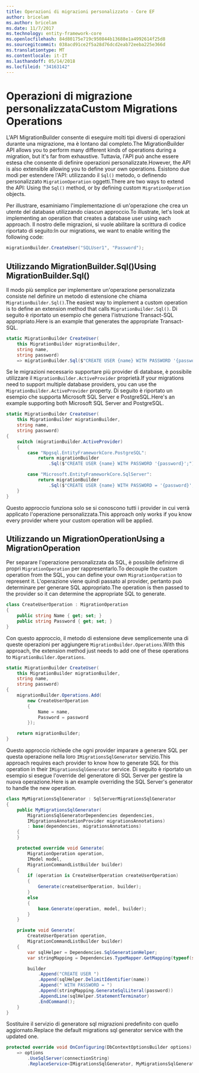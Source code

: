 ```yaml
---
title: Operazioni di migrazioni personalizzato - Core EF
author: bricelam
ms.author: bricelam
ms.date: 11/7/2017
ms.technology: entity-framework-core
ms.openlocfilehash: 84d80175e719c950844b13688e1a4992614f25d8
ms.sourcegitcommit: 038acd91ce2f5a28d76dcd2eab72eeba225e366d
ms.translationtype: MT
ms.contentlocale: it-IT
ms.lasthandoff: 05/14/2018
ms.locfileid: "34163142"
---
```

<a name="custom-migrations-operations"></a><span data-ttu-id="39920-102">Operazioni di migrazione personalizzata</span><span class="sxs-lookup"><span data-stu-id="39920-102">Custom Migrations Operations</span></span>
============================
<span data-ttu-id="39920-103">L'API MigrationBuilder consente di eseguire molti tipi diversi di operazioni durante una migrazione, ma è lontano dal completo.</span><span class="sxs-lookup"><span data-stu-id="39920-103">The MigrationBuilder API allows you to perform many different kinds of operations during a migration, but it's far from exhaustive.</span></span> <span data-ttu-id="39920-104">Tuttavia, l'API può anche essere estesa che consente di definire operazioni personalizzate.</span><span class="sxs-lookup"><span data-stu-id="39920-104">However, the API is also extensible allowing you to define your own operations.</span></span> <span data-ttu-id="39920-105">Esistono due modi per estendere l'API: utilizzando il `Sql()` metodo, o definendo personalizzato `MigrationOperation` oggetti.</span><span class="sxs-lookup"><span data-stu-id="39920-105">There are two ways to extend the API: Using the `Sql()` method, or by defining custom `MigrationOperation` objects.</span></span>

<span data-ttu-id="39920-106">Per illustrare, esaminiamo l'implementazione di un'operazione che crea un utente del database utilizzando ciascun approccio.</span><span class="sxs-lookup"><span data-stu-id="39920-106">To illustrate, let's look at implementing an operation that creates a database user using each approach.</span></span> <span data-ttu-id="39920-107">Il nostro delle migrazioni, si vuole abilitare la scrittura di codice riportato di seguito:</span><span class="sxs-lookup"><span data-stu-id="39920-107">In our migrations, we want to enable writing the following code:</span></span>

``` csharp
migrationBuilder.CreateUser("SQLUser1", "Password");
```

<a name="using-migrationbuildersql"></a><span data-ttu-id="39920-108">Utilizzando MigrationBuilder.Sql()</span><span class="sxs-lookup"><span data-stu-id="39920-108">Using MigrationBuilder.Sql()</span></span>
----------------------------
<span data-ttu-id="39920-109">Il modo più semplice per implementare un'operazione personalizzata consiste nel definire un metodo di estensione che chiama `MigrationBuilder.Sql()`.</span><span class="sxs-lookup"><span data-stu-id="39920-109">The easiest way to implement a custom operation is to define an extension method that calls `MigrationBuilder.Sql()`.</span></span>
<span data-ttu-id="39920-110">Di seguito è riportato un esempio che genera l'istruzione Transact-SQL appropriato.</span><span class="sxs-lookup"><span data-stu-id="39920-110">Here is an example that generates the appropriate Transact-SQL.</span></span>

``` csharp
static MigrationBuilder CreateUser(
    this MigrationBuilder migrationBuilder,
    string name,
    string password)
    => migrationBuilder.Sql($"CREATE USER {name} WITH PASSWORD '{password}';");
```

<span data-ttu-id="39920-111">Se le migrazioni necessario supportare più provider di database, è possibile utilizzare il `MigrationBuilder.ActiveProvider` proprietà.</span><span class="sxs-lookup"><span data-stu-id="39920-111">If your migrations need to support multiple database providers, you can use the `MigrationBuilder.ActiveProvider` property.</span></span> <span data-ttu-id="39920-112">Di seguito è riportato un esempio che supporta Microsoft SQL Server e PostgreSQL.</span><span class="sxs-lookup"><span data-stu-id="39920-112">Here's an example supporting both Microsoft SQL Server and PostgreSQL.</span></span>

``` csharp
static MigrationBuilder CreateUser(
    this MigrationBuilder migrationBuilder,
    string name,
    string password)
{
    switch (migrationBuilder.ActiveProvider)
    {
        case "Npgsql.EntityFrameworkCore.PostgreSQL":
            return migrationBuilder
                .Sql($"CREATE USER {name} WITH PASSWORD '{password}';");

        case "Microsoft.EntityFrameworkCore.SqlServer":
            return migrationBuilder
                .Sql($"CREATE USER {name} WITH PASSWORD = '{password}';");
    }
}
```

<span data-ttu-id="39920-113">Questo approccio funziona solo se si conoscono tutti i provider in cui verrà applicato l'operazione personalizzata.</span><span class="sxs-lookup"><span data-stu-id="39920-113">This approach only works if you know every provider where your custom operation will be applied.</span></span>

<a name="using-a-migrationoperation"></a><span data-ttu-id="39920-114">Utilizzando un MigrationOperation</span><span class="sxs-lookup"><span data-stu-id="39920-114">Using a MigrationOperation</span></span>
---------------------------
<span data-ttu-id="39920-115">Per separare l'operazione personalizzata da SQL, è possibile definirne di propri `MigrationOperation` per rappresentarlo.</span><span class="sxs-lookup"><span data-stu-id="39920-115">To decouple the custom operation from the SQL, you can define your own `MigrationOperation` to represent it.</span></span> <span data-ttu-id="39920-116">L'operazione viene quindi passato al provider, pertanto può determinare per generare SQL appropriato.</span><span class="sxs-lookup"><span data-stu-id="39920-116">The operation is then passed to the provider so it can determine the appropriate SQL to generate.</span></span>

``` csharp
class CreateUserOperation : MigrationOperation
{
    public string Name { get; set; }
    public string Password { get; set; }
}
```

<span data-ttu-id="39920-117">Con questo approccio, il metodo di estensione deve semplicemente una di queste operazioni per aggiungere `MigrationBuilder.Operations`.</span><span class="sxs-lookup"><span data-stu-id="39920-117">With this approach, the extension method just needs to add one of these operations to `MigrationBuilder.Operations`.</span></span>

``` csharp
static MigrationBuilder CreateUser(
    this MigrationBuilder migrationBuilder,
    string name,
    string password)
{
    migrationBuilder.Operations.Add(
        new CreateUserOperation
        {
            Name = name,
            Password = password
        });

    return migrationBuilder;
}
```

<span data-ttu-id="39920-118">Questo approccio richiede che ogni provider imparare a generare SQL per questa operazione nella loro `IMigrationsSqlGenerator` servizio.</span><span class="sxs-lookup"><span data-stu-id="39920-118">This approach requires each provider to know how to generate SQL for this operation in their `IMigrationsSqlGenerator` service.</span></span> <span data-ttu-id="39920-119">Di seguito è riportato un esempio si esegue l'override del generatore di SQL Server per gestire la nuova operazione.</span><span class="sxs-lookup"><span data-stu-id="39920-119">Here is an example overriding the SQL Server's generator to handle the new operation.</span></span>

``` csharp
class MyMigrationsSqlGenerator : SqlServerMigrationsSqlGenerator
{
    public MyMigrationsSqlGenerator(
        MigrationsSqlGeneratorDependencies dependencies,
        IMigrationsAnnotationProvider migrationsAnnotations)
        : base(dependencies, migrationsAnnotations)
    {
    }

    protected override void Generate(
        MigrationOperation operation,
        IModel model,
        MigrationCommandListBuilder builder)
    {
        if (operation is CreateUserOperation createUserOperation)
        {
            Generate(createUserOperation, builder);
        }
        else
        {
            base.Generate(operation, model, builder);
        }
    }

    private void Generate(
        CreateUserOperation operation,
        MigrationCommandListBuilder builder)
    {
        var sqlHelper = Dependencies.SqlGenerationHelper;
        var stringMapping = Dependencies.TypeMapper.GetMapping(typeof(string));

        builder
            .Append("CREATE USER ")
            .Append(sqlHelper.DelimitIdentifier(name))
            .Append(" WITH PASSWORD = ")
            .Append(stringMapping.GenerateSqlLiteral(password))
            .AppendLine(sqlHelper.StatementTerminator)
            .EndCommand();
    }
}
```

<span data-ttu-id="39920-120">Sostituire il servizio di generatore sql migrazioni predefinito con quello aggiornato.</span><span class="sxs-lookup"><span data-stu-id="39920-120">Replace the default migrations sql generator service with the updated one.</span></span>

``` csharp
protected override void OnConfiguring(DbContextOptionsBuilder options)
    => options
        .UseSqlServer(connectionString)
        .ReplaceService<IMigrationsSqlGenerator, MyMigrationsSqlGenerator>();
```
